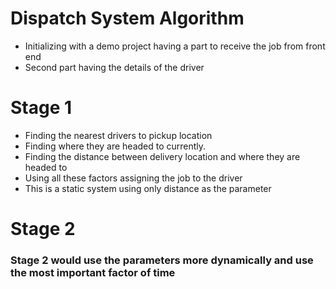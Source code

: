 # Dispatch System Algorithm
- Initializing with a demo project having a part to receive the job from front end
- Second part having the details of the driver

# Stage 1
- Finding the nearest drivers to pickup location 
- Finding where they are headed to currently.
- Finding the distance between delivery location and where they are headed to
- Using all these factors assigning the job to the driver
- This is a static system using only distance as the parameter

# Stage 2
### Stage 2 would use the parameters more dynamically and use the most important factor of time